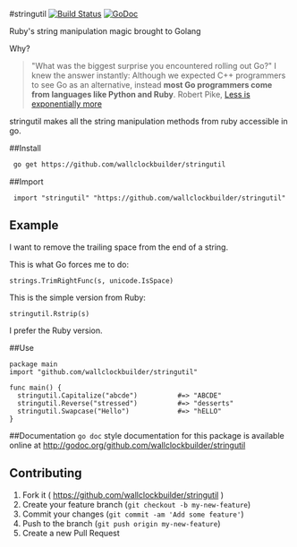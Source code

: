 #stringutil [![Build Status](https://travis-ci.org/wallclockbuilder/stringutil.svg)](https://travis-ci.org/wallclockbuilder/stringutil) [![GoDoc](https://godoc.org/github.com/wallclockbuilder/stringutil?status.svg)](http://godoc.org/github.com/wallclockbuilder/stringutil)

Ruby's string manipulation magic brought to Golang

Why?
>  "What was the biggest surprise you encountered rolling out Go?" I knew the answer instantly: Although we expected C++ programmers to see Go as an alternative, instead **most Go programmers come from languages like Python and Ruby**.
 Robert Pike, [Less is exponentially more](http://commandcenter.blogspot.com/2012/06/less-is-exponentially-more.html)

stringutil makes all the string manipulation methods from ruby accessible in go.


##Install
```bash
 go get https://github.com/wallclockbuilder/stringutil
```


##Import
```golang
 import "stringutil" "https://github.com/wallclockbuilder/stringutil"
```


## Example
I want to remove the trailing space
 from the end of a string.

This is what Go forces me to do:
```golang
strings.TrimRightFunc(s, unicode.IsSpace)
```
This is the simple version from Ruby:
```golang
stringutil.Rstrip(s)
```
I prefer the Ruby version.


##Use
```golang
package main
import "github.com/wallclockbuilder/stringutil"

func main() {
  stringutil.Capitalize("abcde")          #=> "ABCDE"
  stringutil.Reverse("stressed")          #=> "desserts"
  stringutil.Swapcase("Hello")            #=> "hELLO"
}
```


##Documentation
`go doc` style documentation for this package is available online at http://godoc.org/github.com/wallclockbuilder/stringutil


## Contributing
1. Fork it ( https://github.com/wallclockbuilder/stringutil )
2. Create your feature branch (`git checkout -b my-new-feature`)
3. Commit your changes (`git commit -am 'Add some feature'`)
4. Push to the branch (`git push origin my-new-feature`)
5. Create a new Pull Request
